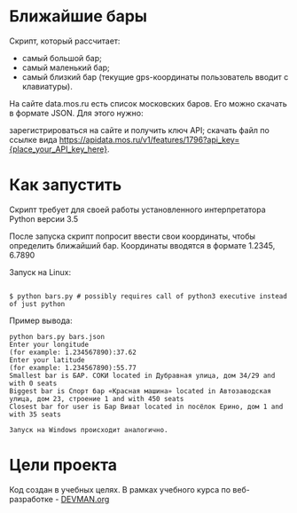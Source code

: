 # Ближайшие бары

Скрипт, который рассчитает:

* самый большой бар;
* самый маленький бар;
* самый близкий бар (текущие gps-координаты пользователь вводит с клавиатуры).

На сайте data.mos.ru есть список московских баров. Его можно скачать в формате JSON. Для этого нужно:

зарегистрироваться на сайте и получить ключ API;
скачать файл по ссылке вида https://apidata.mos.ru/v1/features/1796?api_key={place_your_API_key_here}.

# Как запустить

Скрипт требует для своей работы установленного интерпретатора Python версии 3.5

После запуска скрипт попросит ввести свои координаты, чтобы определить ближайший бар. Координаты вводятся в формате 1.2345, 6.7890

Запуск на Linux:

```#!bash

$ python bars.py # possibly requires call of python3 executive instead of just python
```

Пример вывода:

```
python bars.py bars.json
Enter your longitude
(for example: 1.234567890):37.62
Enter your latitude
(for example: 1.234567890):55.77
Smallest bar is БАР. СОКИ located in Дубравная улица, дом 34/29 and with 0 seats
Biggest bar is Спорт бар «Красная машина» located in Автозаводская улица, дом 23, строение 1 and with 450 seats
Closest bar for user is Бар Виват located in посёлок Ерино, дом 1 and with 35 seats

Запуск на Windows происходит аналогично.
```
# Цели проекта

Код создан в учебных целях. В рамках учебного курса по веб-разработке - [DEVMAN.org](https://devman.org)


